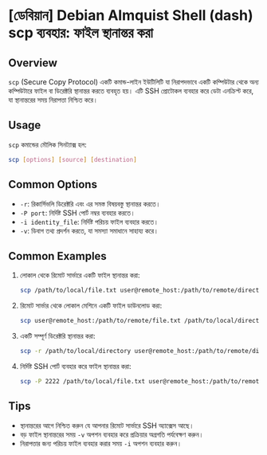# [ডেবিয়ান] Debian Almquist Shell (dash) scp ব্যবহার: ফাইল স্থানান্তর করা

## Overview
`scp` (Secure Copy Protocol) একটি কমান্ড-লাইন ইউটিলিটি যা নিরাপদভাবে একটি কম্পিউটার থেকে অন্য কম্পিউটারে ফাইল বা ডিরেক্টরি স্থানান্তর করতে ব্যবহৃত হয়। এটি SSH প্রোটোকল ব্যবহার করে ডেটা এনক্রিপ্ট করে, যা স্থানান্তরের সময় নিরাপত্তা নিশ্চিত করে।

## Usage
`scp` কমান্ডের মৌলিক সিনট্যাক্স হল:

```bash
scp [options] [source] [destination]
```

## Common Options
- `-r`: রিকার্সিভলি ডিরেক্টরি এবং এর সমস্ত বিষয়বস্তু স্থানান্তর করতে।
- `-P port`: নির্দিষ্ট SSH পোর্ট নম্বর ব্যবহার করতে।
- `-i identity_file`: নির্দিষ্ট পরিচয় ফাইল ব্যবহার করতে।
- `-v`: ডিবাগ তথ্য প্রদর্শন করতে, যা সমস্যা সমাধানে সাহায্য করে।

## Common Examples
1. লোকাল থেকে রিমোট সার্ভারে একটি ফাইল স্থানান্তর করা:
   ```bash
   scp /path/to/local/file.txt user@remote_host:/path/to/remote/directory/
   ```

2. রিমোট সার্ভার থেকে লোকাল মেশিনে একটি ফাইল ডাউনলোড করা:
   ```bash
   scp user@remote_host:/path/to/remote/file.txt /path/to/local/directory/
   ```

3. একটি সম্পূর্ণ ডিরেক্টরি স্থানান্তর করা:
   ```bash
   scp -r /path/to/local/directory user@remote_host:/path/to/remote/directory/
   ```

4. নির্দিষ্ট SSH পোর্ট ব্যবহার করে ফাইল স্থানান্তর করা:
   ```bash
   scp -P 2222 /path/to/local/file.txt user@remote_host:/path/to/remote/directory/
   ```

## Tips
- স্থানান্তরের আগে নিশ্চিত করুন যে আপনার রিমোট সার্ভারে SSH অ্যাক্সেস আছে।
- বড় ফাইল স্থানান্তরের সময় `-v` অপশন ব্যবহার করে প্রক্রিয়ার অগ্রগতি পর্যবেক্ষণ করুন।
- নিরাপত্তার জন্য পরিচয় ফাইল ব্যবহার করার সময় `-i` অপশন ব্যবহার করুন।